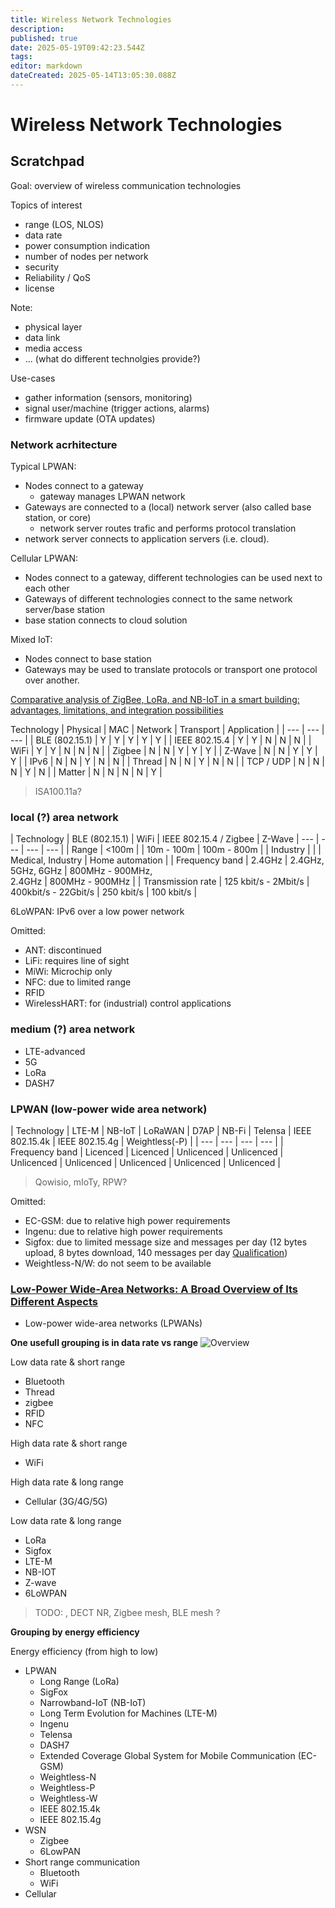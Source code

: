 ```yaml
---
title: Wireless Network Technologies
description: 
published: true
date: 2025-05-19T09:42:23.544Z
tags: 
editor: markdown
dateCreated: 2025-05-14T13:05:30.088Z
---
```


# Wireless Network Technologies


## Scratchpad

Goal: overview of wireless communication technologies

Topics of interest
* range (LOS, NLOS)
* data rate
* power consumption indication
* number of nodes per network
* security
* Reliability / QoS
* license

Note:
* physical layer
* data link
* media access
* ... (what do different technolgies provide?)

Use-cases
* gather information (sensors, monitoring)
* signal user/machine (trigger actions, alarms)
* firmware update (OTA updates)



### Network acrhitecture

Typical LPWAN:
* Nodes connect to a gateway
  * gateway manages LPWAN network
* Gateways are connected to a (local) network server (also called base station, or core)
  * network server routes trafic and performs protocol translation 
* network server connects to application servers (i.e. cloud).

Cellular LPWAN:
* Nodes connect to a gateway, different technologies can be used next to each other
* Gateways of different technologies connect to the same network server/base station
* base station connects to cloud solution

Mixed IoT:
* Nodes connect to base station
* Gateways may be used to translate protocols or transport one protocol over another.

[Comparative analysis of ZigBee, LoRa, and NB-IoT in a smart building: advantages, limitations, and integration possibilities](https://www.researchgate.net/publication/387423926_Comparative_analysis_of_ZigBee_LoRa_and_NB-IoT_in_a_smart_building_advantages_limitations_and_integration_possibilities)


Technology | Physical | MAC | Network | Transport | Application |
| --- | --- | --- |
| BLE (802.15.1) | Y | Y | Y | Y | Y |
| IEEE 802.15.4 | Y | Y | N | N | N |
| WiFi | Y | Y | N | N | N |
| Zigbee | N | N | Y | Y | Y |
| Z-Wave | N | N | Y | Y | Y |
| IPv6 | N | N | Y | N | N |
| Thread | N | N | Y | N | N |
| TCP / UDP | N | N | N | Y | N |
| Matter | N | N | N | N | Y |

> ISA100.11a?

### local (?) area network

| Technology | BLE (802.15.1) | WiFi | IEEE 802.15.4 / Zigbee | Z-Wave
| --- | --- | --- | --- |
| Range | <100m | | 10m - 100m | 100m - 800m |
| Industry | | | Medical, Industry | Home automation |
| Frequency band | 2.4GHz | 2.4GHz, 5GHz, 6GHz | 800MHz - 900MHz,<br>2.4GHz | 800MHz - 900MHz |
| Transmission rate | 125 kbit/s - 2Mbit/s | 400kbit/s - 22Gbit/s | 250 kbit/s | 100 kbit/s |

 6LoWPAN: IPv6 over a low power network



Omitted:
* ANT: discontinued
* LiFi: requires line of sight
* MiWi: Microchip only
* NFC: due to limited range
* RFID
* WirelessHART: for (industrial) control applications

### medium (?) area network

* LTE-advanced
* 5G
* LoRa
* DASH7

### LPWAN (low-power wide area network)

| Technology | LTE-M | NB-IoT | LoRaWAN | D7AP | NB-Fi | Telensa | IEEE 802.15.4k | IEEE 802.15.4g | Weightless(-P) | 
| --- | --- | --- | --- |
| Frequency band | Licenced | Licenced | Unlicenced | Unlicenced | Unlicenced | Unlicenced | Unlicenced | Unlicenced | Unlicenced |


> Qowisio, mIoTy, RPW?


Omitted:
* EC-GSM: due to relative high power requirements
* Ingenu: due to relative high power requirements
* Sigfox: due to limited message size and messages per day (12 bytes upload, 8 bytes download, 140 messages per day [Qualification](https://build.sigfox.com/study))
* Weightless-N/W: do not seem to be available

### [Low-Power Wide-Area Networks: A Broad Overview of Its Different Aspects](https://ieeexplore.ieee.org/abstract/document/9848798)
* Low-power wide-area networks (LPWANs)

**One usefull grouping is in data rate vs range**
![Overview](https://ieeexplore.ieee.org/mediastore/IEEE/content/media/6287639/9668973/9848798/cenke2-3196182-small.gif)

Low data rate & short range
* Bluetooth
* Thread
* zigbee
* RFID
* NFC

High data rate & short range
* WiFi

High data rate & long range
* Cellular (3G/4G/5G)

Low data rate & long range
* LoRa
* Sigfox
* LTE-M
* NB-IOT
* Z-wave
* 6LoWPAN

> TODO: , DECT NR, Zigbee mesh, BLE mesh ?

**Grouping by energy efficiency**

Energy efficiency (from high to low)
* LPWAN
  * Long Range (LoRa)
  * SigFox
  * Narrowband-IoT (NB-IoT)
  * Long Term Evolution for Machines (LTE-M)
  * Ingenu
  * Telensa
  * DASH7
  * Extended Coverage Global System for Mobile Communication (EC-GSM)
  * Weightless-N
  * Weightless-P
  * Weightless-W
  * IEEE 802.15.4k
  * IEEE 802.15.4g
* WSN
  * Zigbee
  * 6LowPAN
* Short range communication
  * Bluetooth
  * WiFi
* Cellular





